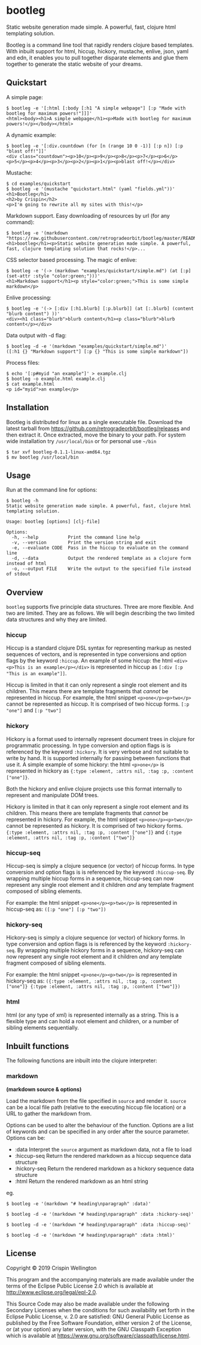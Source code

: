 # bootleg

Static website generation made simple. A powerful, fast, clojure html templating solution.

Bootleg is a command line tool that rapidly renders clojure based templates. With inbuilt support for html, hiccup, hickory, mustache, enlive, json, yaml and edn, it enables you to pull together disparate elements and glue them together to generate the static website of your dreams.

## Quickstart

A simple page:

    $ bootleg -e '[:html [:body [:h1 "A simple webpage"] [:p "Made with bootleg for maximum powers!"]]]'
    <html><body><h1>A simple webpage</h1><p>Made with bootleg for maximum powers!</p></body></html>

A dynamic example:

    $ bootleg -e '[:div.countdown (for [n (range 10 0 -1)] [:p n]) [:p "blast off!"]]'
    <div class="countdown"><p>10</p><p>9</p><p>8</p><p>7</p><p>6</p><p>5</p><p>4</p><p>3</p><p>2</p><p>1</p><p>blast off!</p></div>

Mustache:

    $ cd examples/quickstart
    $ bootleg -e '(mustache "quickstart.html" (yaml "fields.yml"))'
    <h1>Bootleg</h1>
    <h2>by Crispin</h2>
    <p>I'm going to rewrite all my sites with this!</p>

Markdown support. Easy downloading of resources by url (for any command):

    $ bootleg -e '(markdown "https://raw.githubusercontent.com/retrogradeorbit/bootleg/master/README.md")'
    <h1>bootleg</h1><p>Static website generation made simple. A powerful, fast, clojure templating solution that rocks!</p>...

CSS selector based processing. The magic of enlive:

    $ bootleg -e '(-> (markdown "examples/quickstart/simple.md") (at [:p] (set-attr :style "color:green;")))'
    <h1>Markdown support</h1><p style="color:green;">This is some simple markdown</p>

Enlive processing:

    $ bootleg -e '(-> [:div [:h1.blurb] [:p.blurb]] (at [:.blurb] (content "blurb content") ))'
    <div><h1 class="blurb">blurb content</h1><p class="blurb">blurb content</p></div>

Data output with -d flag:

    $ bootleg -d -e '(markdown "examples/quickstart/simple.md")'
    ([:h1 {} "Markdown support"] [:p {} "This is some simple markdown"])

Process files:

    $ echo '[:p#myid "an example"]' > example.clj
    $ bootleg -o example.html example.clj
    $ cat example.html
    <p id="myid">an example</p>

## Installation

Bootleg is distributed for linux as a single executable file. Download the latest tarball from https://github.com/retrogradeorbit/bootleg/releases and then extract it. Once extracted, move the binary to your path. For system wide installation try `/usr/local/bin` or for personal use `~/bin`

    $ tar xvf bootleg-0.1.1-linux-amd64.tgz
    $ mv bootleg /usr/local/bin

## Usage

Run at the command line for options:

    $ bootleg -h
    Static website generation made simple. A powerful, fast, clojure html templating solution.

    Usage: bootleg [options] [clj-file]

    Options:
      -h, --help           Print the command line help
      -v, --version        Print the version string and exit
      -e, --evaluate CODE  Pass in the hiccup to evaluate on the command line
      -d, --data           Output the rendered template as a clojure form instead of html
      -o, --output FILE    Write the output to the specified file instead of stdout

## Overview

`bootleg` supports five principle data structures. Three are more flexible. And two are limited. They are as follows. We will begin describing the two limited data structures and why they are limited.

### hiccup

Hiccup is a standard clojure DSL syntax for representing markup as nested sequences of vectors, and is represented in type conversions and option flags by the keyword `:hiccup`. An example of some hiccup: the html `<div><p>This is an example</p></div>` is represented in hiccup as `[:div [:p "This is an example"]]`.

Hiccup is limited in that it can only represent a single root element and its children. This means there are template fragments that *cannot* be represented in hiccup. For example, the html snippet `<p>one</p><p>two</p>` cannot be represented as hiccup. It is comprised of two hiccup forms. `[:p "one"]` and `[:p "two"]`

### hickory

Hickory is a format used to internally represent document trees in clojure for programmatic processing. In type conversion and option flags is is referenced by the keyword `:hickory`. It is very verbose and not suitable to write by hand. It is supported internally for passing between functions that use it. A simple example of some hickory: the html `<p>one</p>` is represented in hickory as `{:type :element, :attrs nil, :tag :p, :content ["one"]}`.

Both the hickory and enlive clojure projects use this format internally to represent and manipulate DOM trees.

Hickory is limited in that it can only represent a single root element and its children. This means there are template fragments that *cannot* be represented in hickory. For example, the html snippet `<p>one</p><p>two</p>` cannot be represented as hickory. It is comprised of two hickory forms. `{:type :element, :attrs nil, :tag :p, :content ["one"]}` and `{:type :element, :attrs nil, :tag :p, :content ["two"]}`

### hiccup-seq

Hiccup-seq is simply a clojure sequence (or vector) of hiccup forms. In type conversion and option flags is is referenced by the keyword `:hiccup-seq`. By wrapping multiple hiccup forms in a sequence, hiccup-seq can now represent any single root element and it children *and* any template fragment composed of sibling elements.

For example: the html snippet `<p>one</p><p>two</p>` is represented in hiccup-seq as: `([:p "one"] [:p "two"])`

### hickory-seq

Hickory-seq is simply a clojure sequence (or vector) of hickory forms. In type conversion and option flags is is referenced by the keyword `:hickory-seq`. By wrapping multiple hickory forms in a sequence, hickory-seq can now represent any single root element and it children *and* any template fragment composed of sibling elements.

For example: the html snippet `<p>one</p><p>two</p>` is represented in hickory-seq as: `({:type :element, :attrs nil, :tag :p, :content ["one"]} {:type :element, :attrs nil, :tag :p, :content ["two"]})`

### html

html (or any type of xml) is represented internally as a string. This is a flexible type and can hold a root element and children, or a number of sibling elements sequentially.

## Inbuilt functions

The following functions are inbuilt into the clojure interpreter:

### markdown

**(markdown source & options)**

Load the markdown from the file specified in `source` and render it. `source` can be a local file path (relative to the executing hiccup file location) or a URL to gather the markdown from.

Options can be used to alter the behaviour of the function. Options are a list of keywords and can be specified in any order after the source parameter. Options can be:

 * :data Interpret the `source` argument as markdown data, not a file to load
 * :hiccup-seq Return the rendered markdown as a hiccup sequence data structure
 * :hickory-seq Return the rendered markdown as a hickory sequence data structure
 * :html Return the rendered markdown as an html string

eg.

    $ bootleg -e '(markdown "# heading\nparagraph" :data)'

    $ bootleg -d -e '(markdown "# heading\nparagraph" :data :hickory-seq)'

    $ bootleg -d -e '(markdown "# heading\nparagraph" :data :hiccup-seq)'

    $ bootleg -d -e '(markdown "# heading\nparagraph" :data :html)'



## License

Copyright © 2019 Crispin Wellington

This program and the accompanying materials are made available under the
terms of the Eclipse Public License 2.0 which is available at
http://www.eclipse.org/legal/epl-2.0.

This Source Code may also be made available under the following Secondary
Licenses when the conditions for such availability set forth in the Eclipse
Public License, v. 2.0 are satisfied: GNU General Public License as published by
the Free Software Foundation, either version 2 of the License, or (at your
option) any later version, with the GNU Classpath Exception which is available
at https://www.gnu.org/software/classpath/license.html.
